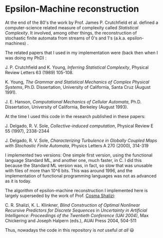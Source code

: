 # Epsilon-Machine reconstruction

At the end of the 80's the work by Prof. James P. Crutchfield et al. defined a computer-science related measure of complexity called *Statistical Complexity*. It involved, among other things, the reconstruction of stochastic finite automata from streams of 0's and 1's (a.k.a. epsilon-machines) .

The related papers that I used in my implementation were (back then when I was doing my PhD) :

J. P. Crutchfield and K. Young, *Inferring Statistical Complexity*, Physical Review Letters 63 (1989) 105-108.

K. Young, *The Grammar and Statistical Mechanics of Complex Physical Systems*, Ph.D. Dissertation, University of California, Santa Cruz (August 1991). 

J. E. Hanson, *Computational Mechanics of Cellular Automata*, Ph.D. Dissertation, University of California, Berkeley (August 1993). 

At the time I used this code in the research published in these papers:

J. Delgado, R. V. Sole, *Collective-induced computation*, Physical Review E 55 (1997), 2338-2344

J. Delgado, R. V. Sole, *Characterizing Turbulence in Globally Coupled Maps with Stochastic Finite Automata*, Physics Letters A 270 (2000), 314-319

I implemented two versions: One simple first version, using the functional language Standard ML, and another one, much faster, in C. I did this because the Standard ML version was, in fact, so slow that was unusable with files of more than 10^6 bits. This was around 1996, and the implementation of functional programming languages was not as advanced as it is today.

The algorithm of epsilon-machine reconstruction I implemented here is largely superseded by the work of Prof. [Cosma Shalizi](http://bactra.org/CSSR/):

C. R. Shalizi, K. L. Klinkner, *Blind Construction of Optimal Nonlinear Recursive Predictors for Discrete Sequences* in *Uncertainty in Artificial Intelligence: Proceedings of the Twentieth Conference (UAI 2004)*, Max Chickering and Joseph Halpern (eds.), AUAI Press 2004, 504-511

Thus, nowadays the code in this repository is *not* useful *at all* :smiley:
